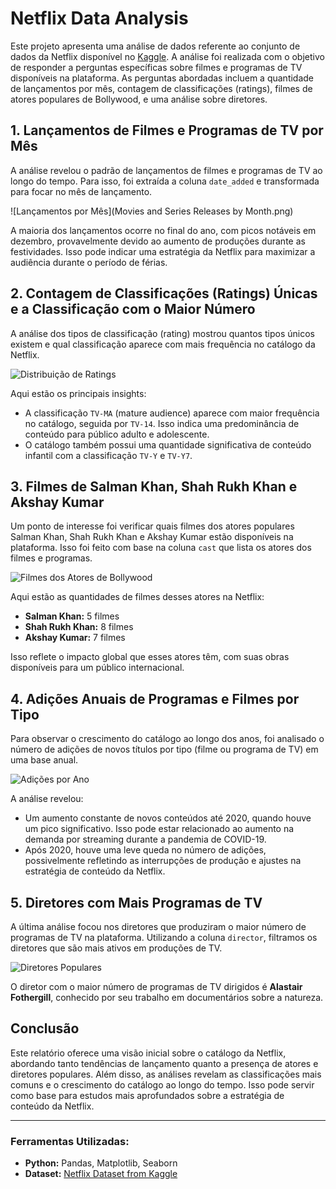 # Netflix Data Analysis

Este projeto apresenta uma análise de dados referente ao conjunto de dados da Netflix disponível no [Kaggle](https://www.kaggle.com/datasets/ankulsharma150/netflix-data-analysis). A análise foi realizada com o objetivo de responder a perguntas específicas sobre filmes e programas de TV disponíveis na plataforma. As perguntas abordadas incluem a quantidade de lançamentos por mês, contagem de classificações (ratings), filmes de atores populares de Bollywood, e uma análise sobre diretores.

## 1. Lançamentos de Filmes e Programas de TV por Mês

A análise revelou o padrão de lançamentos de filmes e programas de TV ao longo do tempo. Para isso, foi extraída a coluna `date_added` e transformada para focar no mês de lançamento.

![Lançamentos por Mês](Movies and Series Releases by Month.png)

A maioria dos lançamentos ocorre no final do ano, com picos notáveis em dezembro, provavelmente devido ao aumento de produções durante as festividades. Isso pode indicar uma estratégia da Netflix para maximizar a audiência durante o período de férias.

## 2. Contagem de Classificações (Ratings) Únicas e a Classificação com o Maior Número

A análise dos tipos de classificação (rating) mostrou quantos tipos únicos existem e qual classificação aparece com mais frequência no catálogo da Netflix.

![Distribuição de Ratings](link-para-o-gráfico)

Aqui estão os principais insights:
- A classificação `TV-MA` (mature audience) aparece com maior frequência no catálogo, seguida por `TV-14`. Isso indica uma predominância de conteúdo para público adulto e adolescente.
- O catálogo também possui uma quantidade significativa de conteúdo infantil com a classificação `TV-Y` e `TV-Y7`.

## 3. Filmes de Salman Khan, Shah Rukh Khan e Akshay Kumar

Um ponto de interesse foi verificar quais filmes dos atores populares Salman Khan, Shah Rukh Khan e Akshay Kumar estão disponíveis na plataforma. Isso foi feito com base na coluna `cast` que lista os atores dos filmes e programas.

![Filmes dos Atores de Bollywood](link-para-o-gráfico)

Aqui estão as quantidades de filmes desses atores na Netflix:
- **Salman Khan:** 5 filmes
- **Shah Rukh Khan:** 8 filmes
- **Akshay Kumar:** 7 filmes

Isso reflete o impacto global que esses atores têm, com suas obras disponíveis para um público internacional.

## 4. Adições Anuais de Programas e Filmes por Tipo

Para observar o crescimento do catálogo ao longo dos anos, foi analisado o número de adições de novos títulos por tipo (filme ou programa de TV) em uma base anual.

![Adições por Ano](link-para-o-gráfico)

A análise revelou:
- Um aumento constante de novos conteúdos até 2020, quando houve um pico significativo. Isso pode estar relacionado ao aumento na demanda por streaming durante a pandemia de COVID-19.
- Após 2020, houve uma leve queda no número de adições, possivelmente refletindo as interrupções de produção e ajustes na estratégia de conteúdo da Netflix.

## 5. Diretores com Mais Programas de TV

A última análise focou nos diretores que produziram o maior número de programas de TV na plataforma. Utilizando a coluna `director`, filtramos os diretores que são mais ativos em produções de TV.

![Diretores Populares](link-para-o-gráfico)

O diretor com o maior número de programas de TV dirigidos é **Alastair Fothergill**, conhecido por seu trabalho em documentários sobre a natureza.

## Conclusão

Este relatório oferece uma visão inicial sobre o catálogo da Netflix, abordando tanto tendências de lançamento quanto a presença de atores e diretores populares. Além disso, as análises revelam as classificações mais comuns e o crescimento do catálogo ao longo do tempo. Isso pode servir como base para estudos mais aprofundados sobre a estratégia de conteúdo da Netflix.

---

### Ferramentas Utilizadas:
- **Python:** Pandas, Matplotlib, Seaborn
- **Dataset:** [Netflix Dataset from Kaggle](https://www.kaggle.com/datasets/ankulsharma150/netflix-data-analysis)

